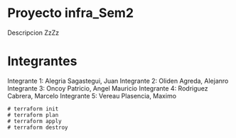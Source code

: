 # Proyecto infra_Sem2
Descripcion ZzZz

# Integrantes
Integrante 1: Alegria Sagastegui, Juan
Integrante 2: Oliden Agreda, Alejanro
Integrante 3: Oncoy Patricio, Angel Mauricio
Integrante 4: Rodriguez Cabrera, Marcelo
Integrante 5: Vereau Plasencia, Maximo


```
# terraform init
# terraform plan
# terraform apply
# terraform destroy
```